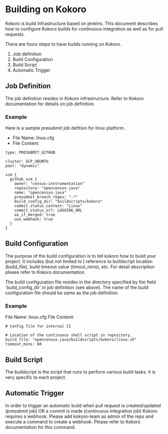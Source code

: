 # Building on Kokoro

Kokoro is build infrastructure based on jenkins. This document describes how to configure Kokoro
builds for continuous integration as well as for pull requests.

There are fours steps to have builds running on Kokoro.
1. Job definition
2. Build Configuration
3. Build Script
4. Automatic Trigger


## Job Definition
The job definition resides in Kokoro infrastructure. Refer to Kokoro
documentation for details on job definition.

### Example
Here is a sample presubmit job defition for linux platform.
* File Name: linux.cfg
* File Content:
```
type: PRESUBMIT_GITHUB

cluster: GCP_UBUNTU
pool: "dynamic"

scm {
  github_scm {
    owner: "census-instrumentation"
    repository: "opencensus-java"
    name: "opencensus-java"
    presubmit_branch_regex: ".*"
    build_config_dir: "buildscripts/kokoro"
    commit_status_context: "Linux"
    commit_status_url: LOGGING_URL
    as_if_merged: true
    use_webhook: true
  }
}
```

## Build Configuration
The purpose of the build configuration is to tell kokoro how to build your
project. It includes (but not limited to ) reference to buildscript location
(build_file), build timeout value (timout_mins), etc.
For detail description please refer to Kokoro documentation.

The build configuration file resides in the directory specified by the field
'build_config_dir' in job definition (see above). The name of the build
configuration file should be same as the job definition.

### Example
File Name: linux.cfg
File Content:

```
# Config file for internal CI

# Location of the continuous shell script in repository.
build_file: "opencensus-java/buildscripts/kokoro/linux.sh"
timeout_mins: 60
```

## Build Script
The buildscript is the script that runs to perform various build tasks.
It is very specific to each project. 

## Automatic Trigger
In order to trigger an automatic build when pull request is created/updated
(presubmit job) OR a commit is made (continuous integration job) Kokoro requires
a webhook. Please add kokoro-team as admin of the repo and execute a command to
create a webhook. Please refer to Kokoro documentation for this command.

